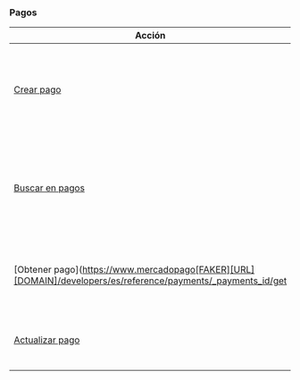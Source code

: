 ### Pagos

|Acción|Descripción|
|---|---|
|[Crear pago](https://www.mercadopago[FAKER][URL][DOMAIN]/developers/es/reference/payments/_payments/post)|Realiza la creación de un pago y agrega toda la información que necesites.|
|[Buscar en pagos](https://www.mercadopago[FAKER][URL][DOMAIN]/developers/es/reference/payments/_payments_search/get)|Busca y retorna los pagos hechos en los últimos doce meses desde la fecha de pago.|
|[Obtener pago](https://www.mercadopago[FAKER][URL][DOMAIN]/developers/es/reference/payments/_payments_id/get|Consulta toda la información de un pago a través del ID del pago.|
|[Actualizar pago](https://www.mercadopago[FAKER][URL][DOMAIN]/developers/es/reference/payments/_payments_id/put)|Renueva los datos de un pago cuando lo necesites.|
